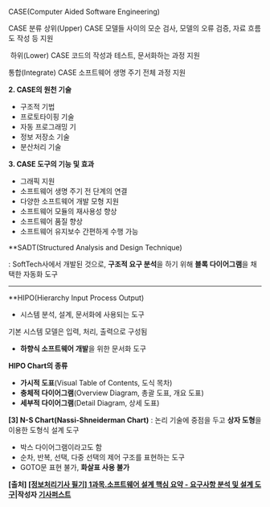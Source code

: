 CASE(Computer Aided Software Engineering)

CASE 분류
상위(Upper) CASE
모델들 사이의 모순 검사, 모델의 오류 검증, 자료 흐름도 작성 등 지원

​
하위(Lower) CASE
코드의 작성과 테스트, 문서화하는 과정 지원

통합(Integrate) CASE
소프트웨어 생명 주기 전체 과정 지원

**2. CASE의 원천 기술**

- 구조적 기법
- 프로토타이핑 기술
- 자동 프로그래밍 기
- 정보 저장소 기술
- 분산처리 기술

**3. CASE 도구의 기능 및 효과**

- 그래픽 지원
- 소프트웨어 생명 주기 전 단계의 연결
- 다양한 소프트웨어 개발 모형 지원
- 소프트웨어 모듈의 재사용성 향상
- 소프트웨어 품질 향상
- 소프트웨어 유지보수 간편하게 수행 가능

**SADT(Structured Analysis and Design Technique)

: SoftTech사에서 개발된 것으로, **구조적 요구 분석**을 하기 위해 **블록 다이어그램**을 채택한 자동화 도구

---

**HIPO(Hierarchy Input Process Output)
- 시스템 분석, 설계, 문서화에 사용되는 도구

기본 시스템 모델은 입력, 처리, 출력으로 구성됨

- **하향식 소프트웨어 개발**을 위한 문서화 도구

**HIPO Chart의 종류**

- **가시적 도표**(Visual Table of Contents, 도식 목차)
- **충체적 다이어그램**(Overview Diagram, 총괄 도표, 개요 도표)
- **세부적 다이어그램**(Detail Diagram, 상세 도표)


**[3] N-S Chart(Nassi-Shneiderman Chart)**
: 논리 기술에 중점을 두고 **상자 도형**을 이용한 도형식 설계 도구

- 박스 다이어그램이라고도 함
- 순차, 반복, 선택, 다중 선택의 제어 구조를 표현하는 도구
- GOTO문 표현 불가, **화살표 사용 불가**

****[출처]** [[정보처리기사 필기] 1과목.소프트웨어 설계 핵심 요약 - 요구사항 분석 및 설계 도구](https://blog.naver.com/gisafirst/222686734081)|**작성자** [기사퍼스트](https://blog.naver.com/gisafirst)**